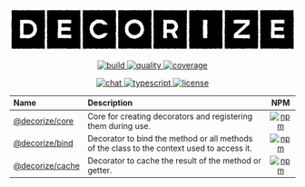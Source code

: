 <p align="center">
  <img src=".github/assets/logo.png" alt="decorize" />
</p>

<p align="center">
  <a href="https://github.com/Yokize/decorize/actions">
    <img src="https://img.shields.io/github/workflow/status/Yokize/decorize/CI/master?style=for-the-badge&logo=github" alt="build" />
  </a>

  <a href="https://www.codefactor.io/repository/github/Yokize/decorize">
    <img src="https://img.shields.io/codefactor/grade/github/Yokize/decorize?style=for-the-badge&logo=codefactor&logoColor=white&label=quality" alt="quality" />
  </a>

  <a href="https://www.codacy.com/gh/Yokize/decorize?utm_source=github.com&utm_medium=referral&utm_content=Yokize/decorize&utm_campaign=Badge_Coverage">
    <img src="https://img.shields.io/codacy/coverage/8f0566a3ddca4105aad6ee0585ff5379?style=for-the-badge&logo=codacy&label=coverage" alt="coverage" />
  </a>
</p>

<p align="center">
  <a href="https://gitter.im/decorize/community">
    <img src="https://img.shields.io/gitter/room/decorize/community?style=for-the-badge&logo=gitter&color=informational&label" alt="chat" />
  </a>

  <a href="https://www.typescriptlang.org">
    <img src="https://img.shields.io/static/v1?style=for-the-badge&logo=typescript&color=informational&label&message=3.9" alt="typescript" />
  </a>

  <a href="https://en.wikipedia.org/wiki/MIT_License">
    <img src="https://img.shields.io/github/license/Yokize/decorize?style=for-the-badge&color=informational&label" alt="license" />
  </a>
</p>

| Name                               | Description                                                                                |                                                            NPM                                                            |
| :--------------------------------- | :----------------------------------------------------------------------------------------- | :-----------------------------------------------------------------------------------------------------------------------: |
| [@decorize/core](./package/core)   | Core for creating decorators and registering them during use.                              |  [![npm](https://img.shields.io/npm/v/@decorize/core?style=for-the-badge)](https://www.npmjs.com/package/@decorize/core)  |
| [@decorize/bind](./package/bind)   | Decorator to bind the method or all methods of the class to the context used to access it. |  [![npm](https://img.shields.io/npm/v/@decorize/bind?style=for-the-badge)](https://www.npmjs.com/package/@decorize/bind)  |
| [@decorize/cache](./package/cache) | Decorator to cache the result of the method or getter.                                     | [![npm](https://img.shields.io/npm/v/@decorize/cache?style=for-the-badge)](https://www.npmjs.com/package/@decorize/cache) |
